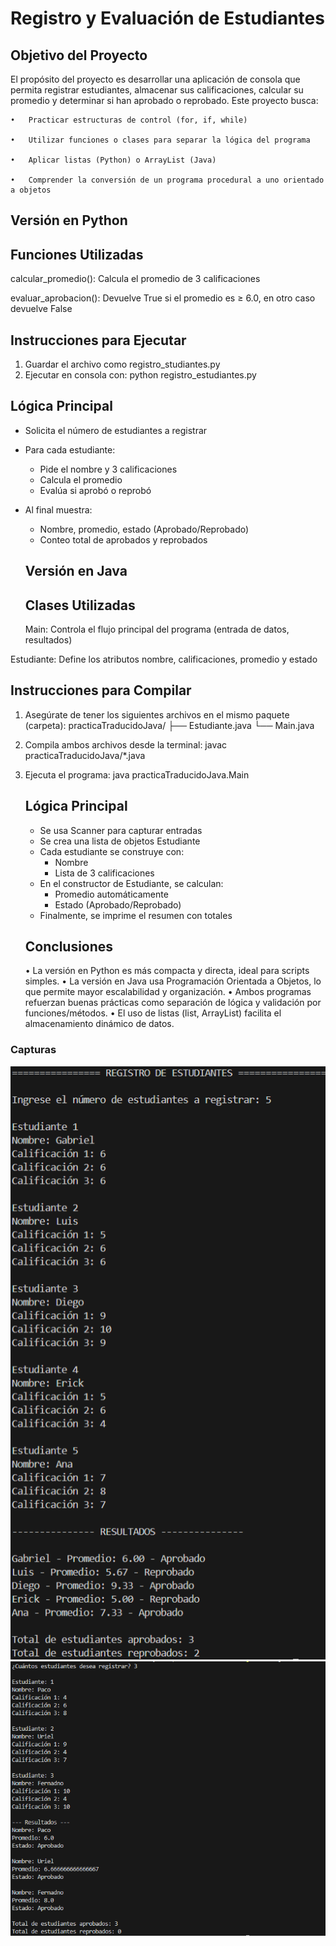 # Registro y Evaluación de Estudiantes
## Objetivo del Proyecto

El propósito del proyecto es desarrollar una aplicación de consola que permita registrar estudiantes, almacenar sus calificaciones, calcular su promedio y determinar si han aprobado o reprobado. Este proyecto busca:

	•	Practicar estructuras de control (for, if, while)
 
	•	Utilizar funciones o clases para separar la lógica del programa
 
	•	Aplicar listas (Python) o ArrayList (Java)
 
	•	Comprender la conversión de un programa procedural a uno orientado a objetos

## Versión en Python
## Funciones Utilizadas

calcular_promedio(): Calcula el promedio de 3 calificaciones

evaluar_aprobacion(): Devuelve True si el promedio es ≥ 6.0, en otro caso devuelve False

## Instrucciones para Ejecutar

1. Guardar el archivo como registro_studiantes.py
2. Ejecutar en consola con: python registro_estudiantes.py

## Lógica Principal

- Solicita el número de estudiantes a registrar
- Para cada estudiante:
   - Pide el nombre y 3 calificaciones
   - Calcula el promedio
   - Evalúa si aprobó o reprobó
- Al final muestra:
   - Nombre, promedio, estado (Aprobado/Reprobado)
   - Conteo total de aprobados y reprobados

  ## Versión en Java
  ## Clases Utilizadas
  
  Main: Controla el flujo principal del programa (entrada de datos, resultados)

Estudiante: Define los atributos nombre, calificaciones, promedio y estado

## Instrucciones para Compilar
1. Asegúrate de tener los siguientes archivos en el mismo paquete (carpeta):
   practicaTraducidoJava/
  ├── Estudiante.java
  └── Main.java
2. Compila ambos archivos desde la terminal: javac practicaTraducidoJava/*.java
3. Ejecuta el programa: java practicaTraducidoJava.Main

   ## Lógica Principal
   - Se usa Scanner para capturar entradas
   - Se crea una lista de objetos Estudiante
   - Cada estudiante se construye con:
      - Nombre
      - Lista de 3 calificaciones
   - En el constructor de Estudiante, se calculan:
      -  Promedio automáticamente
      -  Estado (Aprobado/Reprobado)
   -  Finalmente, se imprime el resumen con totales
  
     ## Conclusiones
   	•	La versión en Python es más compacta y directa, ideal para scripts simples.
	•	La versión en Java usa Programación Orientada a Objetos, lo que permite mayor escalabilidad y organización.
	•	Ambos programas refuerzan buenas prácticas como separación de lógica y validación por funciones/métodos.
	•	El uso de listas (list, ArrayList) facilita el almacenamiento dinámico de datos.


### Capturas
<img src="Python/capturas/Imagen1.png"><br>
<img src="practicaTraducidoJava/capturas/capUno.PNG"><br>

